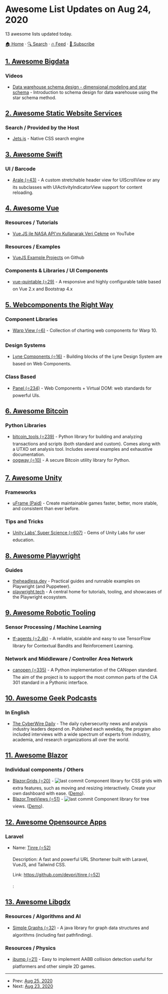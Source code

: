 # Awesome List Updates on Aug 24, 2020

13 awesome lists updated today.

[🏠 Home](/README.md) · [🔍 Search](https://www.trackawesomelist.com/search/) · [🔥 Feed](https://www.trackawesomelist.com/rss.xml) · [📮 Subscribe](https://trackawesomelist.us17.list-manage.com/subscribe?u=d2f0117aa829c83a63ec63c2f&id=36a103854c)



## [1. Awesome Bigdata](/content/newTendermint/awesome-bigdata/README.md)

### Videos

*   [Data warehouse schema design - dimensional modeling and star schema](https://snir.dev/talks/data-warehouse-schema-design) - Introduction to schema design for data warehouse using the star schema method.

## [2. Awesome Static Website Services](/content/agarrharr/awesome-static-website-services/README.md)

### Search / Provided by the Host

*   [Jets.js](https://jets.js.org/) - Native CSS search engine

## [3. Awesome Swift](/content/matteocrippa/awesome-swift/README.md)

### UI / Barcode

*   [Arale (⭐43)](https://github.com/supercomputra/Arale) - A custom stretchable header view for UIScrollView or any its subclasses with UIActivityIndicatorView support for content reloading.

## [4. Awesome Vue](/content/vuejs/awesome-vue/README.md)

### Resources / Tutorials

*   [Vue.JS ile NASA API'ını Kullanarak Veri Çekme](https://www.youtube.com/watch?v=uC5b2VDATDU) on YouTube

### Resources / Examples

*   [VueJS Example Projects](https://github.com/vue-project) on Github

### Components & Libraries / UI Components

*   [vue-quintable (⭐29)](https://github.com/Quintetio/vue-quintable) - A responsive and highly configurable table based on Vue 2.x and Bootstrap 4.x

## [5. Webcomponents the Right Way](/content/mateusortiz/webcomponents-the-right-way/README.md)

### Component Libraries

*   [Warp View (⭐6)](https://github.com/senx/warpview) - Collection of charting web components for Warp 10.

### Design Systems

*   [Lyne Components (⭐16)](https://github.com/lyne-design-system/lyne-components) - Building blocks of the Lyne Design System are based on Web Components.

### Class Based

*   [Panel (⭐234)](https://github.com/mixpanel/panel) - Web Components + Virtual DOM: web standards for powerful UIs.

## [6. Awesome Bitcoin](/content/igorbarinov/awesome-bitcoin/README.md)

### Python Libraries

*   [bitcoin\_tools (⭐239)](https://github.com/sr-gi/bitcoin_tools) - Python library for building and analyzing transactions and scripts (both standard and custom). Comes along with a UTXO set analysis tool. Includes several examples and exhaustive documentation.
*   [oogway (⭐10)](https://github.com/merwane/oogway) - A secure Bitcoin utility library for Python.

## [7. Awesome Unity](/content/RyanNielson/awesome-unity/README.md)

### Frameworks

*   [uFrame (Paid)](https://assetstore.unity.com/packages/tools/visual-scripting/uframe-game-framework-14381) - Create maintainable games faster, better, more stable, and consistent than ever before.

### Tips and Tricks

*   [Unity Labs' Super Science (⭐607)](https://github.com/Unity-Technologies/SuperScience) - Gems of Unity Labs for user education.

## [8. Awesome Playwright](/content/mxschmitt/awesome-playwright/README.md)

### Guides

*   [theheadless.dev](https://theheadless.dev) - Practical guides and runnable examples on Playwright (and Puppeteer).
*   [playwright.tech](https://playwright.tech) - A central home for tutorials, tooling, and showcases of the Playwright ecosystem.

## [9. Awesome Robotic Tooling](/content/protontypes/awesome-robotic-tooling/README.md)

### Sensor Processing / Machine Learning

*   [tf-agents (⭐2.4k)](https://github.com/tensorflow/agents) - A reliable, scalable and easy to use TensorFlow library for Contextual Bandits and Reinforcement Learning.

### Network and Middleware / Controller Area Network

*   [canopen (⭐335)](https://github.com/christiansandberg/canopen) - A Python implementation of the CANopen standard. The aim of the project is to support the most common parts of the CiA 301 standard in a Pythonic interface.

## [10. Awesome Geek Podcasts](/content/ayr-ton/awesome-geek-podcasts/README.md)

### In English

*   [The CyberWire Daily](https://thecyberwire.com/podcasts/daily-podcast) - The daily cybersecurity news and analysis industry leaders depend on. Published each weekday, the program also included interviews with a wide spectrum of experts from industry, academia, and research organizations all over the world.

## [11. Awesome Blazor](/content/AdrienTorris/awesome-blazor/README.md)

### Individual components / Others

*   [Blazor.Grids (⭐20)](https://github.com/excubo-ag/Blazor.Grids) - ![last commit](https://img.shields.io/github/last-commit/excubo-ag/Blazor.Grids?style=flat-square\&cacheSeconds=86400) Component library for CSS grids with extra features, such as moving and resizing interactively. Create your own dashboard with ease. ([Demo](https://excubo-ag.github.io/Blazor.Grids/)).
*   [Blazor.TreeViews (⭐51)](https://github.com/excubo-ag/Blazor.TreeViews) - ![last commit](https://img.shields.io/github/last-commit/excubo-ag/Blazor.TreeViews?style=flat-square\&cacheSeconds=86400) Component library for tree views. ([Demo](https://excubo-ag.github.io/Blazor.TreeViews/)).

## [12. Awesome Opensource Apps](/content/unicodeveloper/awesome-opensource-apps/README.md)

### Laravel

- Name: [Tinre (⭐52)](https://github.com/devpri/tinre)

  Description: A fast and powerful URL Shortener built with Laravel, VueJS, and Tailwind CSS.

  Link: [https://github.com/devpri/tinre (⭐52)](https://github.com/devpri/tinre)

  : 



## [13. Awesome Libgdx](/content/rafaskb/awesome-libgdx/README.md)

### Resources / Algorithms and AI

*   [Simple Graphs (⭐32)](https://github.com/earlygrey/simple-graphs) - A java library for graph data structures and algorithms (including fast pathfinding).

### Resources / Physics

*   [jbump (⭐21)](https://github.com/tommyettinger/jbump) - Easy to implement AABB collision detection useful for platformers and other simple 2D games.

---

- Prev: [Aug 25, 2020](/content/2020/08/25/README.md)
- Next: [Aug 23, 2020](/content/2020/08/23/README.md)